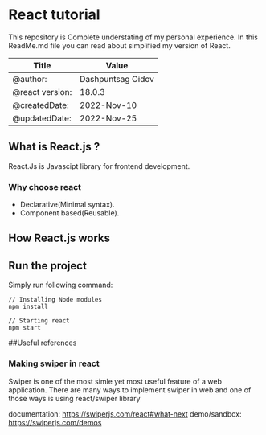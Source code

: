 # React tutorial

This repository is Complete understating of my personal experience.
In this ReadMe.md file you can read about simplified my version of React.

| Title           | Value             |
| --------------- | ----------------- |
| @author:        | Dashpuntsag Oidov |
| @react version: | 18.0.3            |
| @createdDate:   | 2022-Nov-10       |
| @updatedDate:   | 2022-Nov-25       |

## What is React.js ?

React.Js is Javascipt library for frontend development. 

### Why choose react 

- Declarative(Minimal syntax).
- Component based(Reusable).

## How React.js works

## Run the project
Simply run following command:

    // Installing Node modules
    npm install

    // Starting react
    npm start
    
##Useful references

### Making swiper in react

Swiper is one of the most simle yet most useful feature of a web application. There are many ways to implement swiper in web and one of those ways is using react/swiper library

documentation: https://swiperjs.com/react#what-next 
demo/sandbox: https://swiperjs.com/demos
